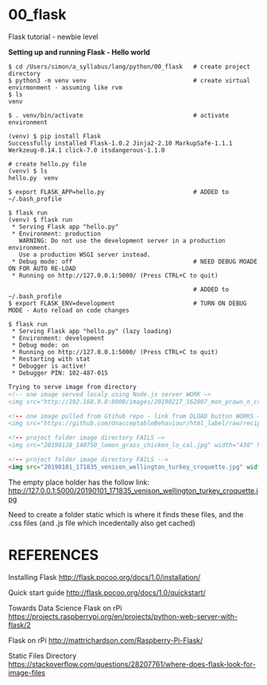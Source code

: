 # 00_flask
Flask tutorial - newbie level


**Setting up and running Flask - Hello world**
```
$ cd /Users/simon/a_syllabus/lang/python/00_flask   # create project directory
$ python3 -m venv venv                              # create virtual envirmonment - assuming like rvm
$ ls
venv

$ . venv/bin/activate                               # activate environment

(venv) $ pip install Flask
Successfully installed Flask-1.0.2 Jinja2-2.10 MarkupSafe-1.1.1 Werkzeug-0.14.1 click-7.0 itsdangerous-1.1.0

# create hello.py file 
(venv) $ ls
hello.py  venv

$ export FLASK_APP=hello.py                         # ADDED to ~/.bash_profile

$ flask run											
(venv) $ flask run
 * Serving Flask app "hello.py"
 * Environment: production
   WARNING: Do not use the development server in a production environment.
   Use a production WSGI server instead.
 * Debug mode: off                                  # NEED DEBUG MOADE ON FOR AUTO RE-LOAD
 * Running on http://127.0.0.1:5000/ (Press CTRL+C to quit)

                                                    # ADDED to ~/.bash_profile
$ export FLASK_ENV=development                      # TURN ON DEBUG MODE - Auto reload on code changes  

$ flask run
 * Serving Flask app "hello.py" (lazy loading)
 * Environment: development
 * Debug mode: on
 * Running on http://127.0.0.1:5000/ (Press CTRL+C to quit)
 * Restarting with stat
 * Debugger is active!
 * Debugger PIN: 102-487-015
```

```html
Trying to serve image from directory
<!-- one image served localy using Node.js server WORK —>
<img src="http://192.168.0.8:8000/images/20190217_162807_mon_prawn_n_crabcake_mango_salsa.jpg" width="430" height="286">

<!-- one image pulled from Gtihub repo - link from DLOAD button WORKS —>
<img src="https://github.com/UnacceptableBehaviour/html_label/raw/recipe_page/images/20190217_144626_sun_steak_aub_tartar.jpg" width="430" height="286">

<!-- project folder image directory FAILS —>
<img src="20190128_140750_lemon_grass_chicken_lo_cal.jpg" width="430" height="286">

<!-- project folder image directory FAILS -->
<img src="20190101_171835_venison_wellington_turkey_croquette.jpg" width="430" height="286">
```

The empty place holder has the follow link:
http://127.0.0.1:5000/20190101_171835_venison_wellington_turkey_croquette.jpg

Need to create a folder static which is where it finds these files, and the .css files
(and .js file which incedentally also get cached)


# REFERENCES
Installing Flask
http://flask.pocoo.org/docs/1.0/installation/

Quick start guide
http://flask.pocoo.org/docs/1.0/quickstart/

Towards Data Science Flask on rPi
https://projects.raspberrypi.org/en/projects/python-web-server-with-flask/2

Flask on rPi
http://mattrichardson.com/Raspberry-Pi-Flask/

Static Files Directory
https://stackoverflow.com/questions/28207761/where-does-flask-look-for-image-files
